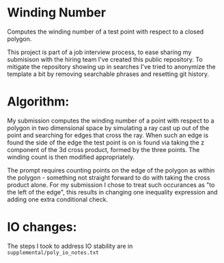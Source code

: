 # Winding Number

Computes the winding number of a test point with respect to a closed polygon.

This project is part of a job interview process, to ease sharing my submisison with the hiring team I've created this public repository. To mitigate the repository showing up in searches I've tried to anonymize the template a bit by removing searchable phrases and resetting git history.

# Algorithm:

My submission computes the winding number of a point with respect to a polygon in two dimensional space by simulating a ray cast up out of the point and searching for edges that cross the ray. When such an edge is found the side of the edge the test point is on is found via taking the z component of the 3d cross product, formed by the three points. The winding count is then modified appropriately.

The prompt requires counting points on the edge of the polygon as within the polygon - something not straight forward to do with taking the cross product alone. For my submission I chose to treat such occurances as "to the left of the edge", this results in changing one inequality expression and adding one extra conditional check.

# IO changes:

The steps I took to address IO stability are in `supplemental/poly_io_notes.txt`

